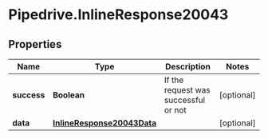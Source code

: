 # Pipedrive.InlineResponse20043

## Properties

Name | Type | Description | Notes
------------ | ------------- | ------------- | -------------
**success** | **Boolean** | If the request was successful or not | [optional] 
**data** | [**InlineResponse20043Data**](InlineResponse20043Data.md) |  | [optional] 


